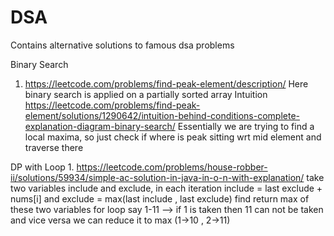 # DSA
Contains alternative solutions to famous dsa problems

Binary Search 
  1. https://leetcode.com/problems/find-peak-element/description/
     Here binary search is applied on a partially sorted array
     Intuition https://leetcode.com/problems/find-peak-element/solutions/1290642/intuition-behind-conditions-complete-explanation-diagram-binary-search/
     Essentially we are trying to find a local maxima, so just check if where is peak sitting wrt mid element and traverse there

DP 
  with Loop 
  1. 
     https://leetcode.com/problems/house-robber-ii/solutions/59934/simple-ac-solution-in-java-in-o-n-with-explanation/
     take two variables include and exclude, in each iteration include = last exclude + nums[i] and exclude = max(last include , last exclude)
     find return max of these two variables
     for loop say 1-11 --> if 1 is taken then 11 can not be taken and vice versa 
     we can reduce it to max (1->10 , 2->11) 
